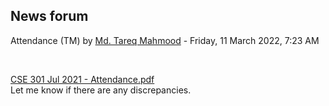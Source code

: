 <h2>News forum</h2><a href="https://moodle.cse.buet.ac.bd/user/view.php?id=1767&course=645"></a>
Attendance (TM)
by <a href="https://moodle.cse.buet.ac.bd/user/view.php?id=1767&course=645">Md. Tareq Mahmood</a> - Friday, 11 March 2022, 7:23 AM


 

<a href="file%5CCSE%20301%20Jul%202021%20-%20Attendance.pdf"></a> <a href="file%5CCSE%20301%20Jul%202021%20-%20Attendance.pdf">CSE 301 Jul 2021 - Attendance.pdf</a><br />
Let me know if there are any discrepancies. 






